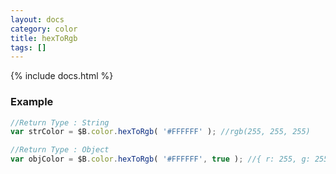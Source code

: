 ```yaml
---
layout: docs
category: color
title: hexToRgb
tags: []
---
```


{% include docs.html %}

### Example
```js
//Return Type : String
var strColor = $B.color.hexToRgb( '#FFFFFF' ); //rgb(255, 255, 255)

//Return Type : Object
var objColor = $B.color.hexToRgb( '#FFFFFF', true ); //{ r: 255, g: 255, b: 255 }
```